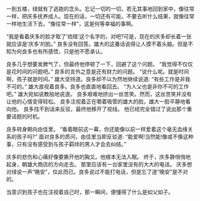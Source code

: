 一到五楼，绿就有了逃跑的念头。忘记一切的一切，若无其事地回到家中，像往常一样，把庆多抚养成人。现在的话，一切还有可能。不要去听什么结果，就像往常一样地生活下去。“像往常一样”，这是何等幸福的事啊。

“我是看着庆多的脸才取了‘琉晴’这个名字的，对吧?可是，现在的庆多却长着一张就应该是‘庆多’的脸。”
良多没有回答。雄大的这番话说得让人摸不着头脑。但是不知为何良多也有所感悟，只是他不愿承认。 

良多几乎想要发脾气了，但最终他停顿了一下，回避了这个问题。 “我觉得不仅仅是花时间的问题吧。” 良多的言外之意是还有财力的问题。 “说什么呢。就是时间啊，孩子就是时间。” 雄大坚持道。良多却不以为然地继续说道: “有些工作是非我不可的。” 雄大直视着良多。良多也直直地看回去。 “为人父也是非你不可的工作吧。”
雄大宛如说教般地说道。
良多艰难地挤出一丝苦笑。然而，这丝苦笑并没有让他的心情变得轻松。
良多注视着正在嚼着吸管的雄大的脸。雄大一脸平静地看向他。
良多找不到话来反驳，最终他移开了视线。
他已经完全错过了说出那个重要话题的时机。

良多转身朝向由佳里。 “看着眼前这一幕，你还能像以前一样爱着这个毫无血缘关系的孩子吗?”
面对良多的质问，由佳里当即反驳道:
“能爱啊!当然能!像或不像这种事，只有没有感受到与孩子羁绊的男人才会去纠结。”

庆多的悲伤和心痛好像要撕开他的胸又。他根本无法入眠。 终于，庆多静悄悄地起身，朝雄大商店的方向走去。 那里应该有一台家里没有的大大的电话。
庆多想对绿说一声“晚安”，仅此而已。良多说过不能打电话，但是忘了道“晚安”是不对的。

当意识到孩子也在注视着自己时，那一瞬间，便懂得了什么是如父如子。

